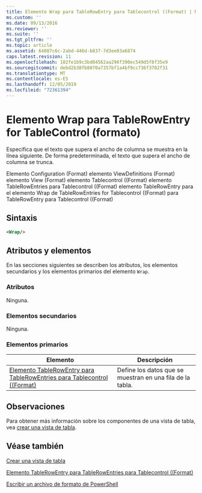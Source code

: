 ```yaml
---
title: Elemento Wrap para TableRowEntry para Tablecontrol ((Format) | Microsoft Docs
ms.custom: ''
ms.date: 09/13/2016
ms.reviewer: ''
ms.suite: ''
ms.tgt_pltfrm: ''
ms.topic: article
ms.assetid: 64087c6c-2abd-446d-b837-7d3ee03a6874
caps.latest.revision: 11
ms.openlocfilehash: 102fe1b9c3bd04562aa296f390ec549d5f8f35e9
ms.sourcegitcommit: debd2b38fb8070a7357bf1a4bf9cc736f3702f31
ms.translationtype: MT
ms.contentlocale: es-ES
ms.lasthandoff: 12/05/2019
ms.locfileid: "72361394"
---
```

# <a name="wrap-element-for-tablerowentry-for-tablecontrol--format"></a>Elemento Wrap para TableRowEntry for TableControl (formato)

Especifica que el texto que supera el ancho de columna se muestra en la línea siguiente. De forma predeterminada, el texto que supera el ancho de columna se trunca.

Elemento Configuration (Format) elemento ViewDefinitions (Format) elemento View (Format) elemento Tablecontrol ((Format) elemento TableRowEntries para Tablecontrol ((Format) elemento TableRowEntry para el elemento Wrap de TableRowEntries for Tablecontrol ((Format) para TableRowEntry para Tablecontrol ((Format)

## <a name="syntax"></a>Sintaxis

```xml
<Wrap/>
```

## <a name="attributes-and-elements"></a>Atributos y elementos

En las secciones siguientes se describen los atributos, los elementos secundarios y los elementos primarios del elemento `Wrap`.

### <a name="attributes"></a>Atributos

Ninguna.

### <a name="child-elements"></a>Elementos secundarios

Ninguna.

### <a name="parent-elements"></a>Elementos primarios

|Elemento|Descripción|
|-------------|-----------------|
|[Elemento TableRowEntry para TableRowEntries para Tablecontrol ((Format)](./tablerowentry-element-for-tablerowentries-for-tablecontrol-format.md)|Define los datos que se muestran en una fila de la tabla.|

## <a name="remarks"></a>Observaciones

Para obtener más información sobre los componentes de una vista de tabla, vea [crear una vista de tabla](./creating-a-table-view.md).

## <a name="see-also"></a>Véase también

[Crear una vista de tabla](./creating-a-table-view.md)

[Elemento TableRowEntry para TableRowEntries para Tablecontrol ((Format)](./tablerowentry-element-for-tablerowentries-for-tablecontrol-format.md)

[Escribir un archivo de formato de PowerShell](./writing-a-powershell-formatting-file.md)
